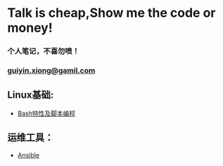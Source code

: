# Talk is cheap,Show me the code or money!
### 个人笔记，不喜勿喷！
### guiyin.xiong@gamil.com

## Linux基础:
* [Bash特性及脚本编程](https://github.com/sslinux/DevOps/blob/master/Bash/Shell.md)

## 运维工具：
* [Ansible]()
